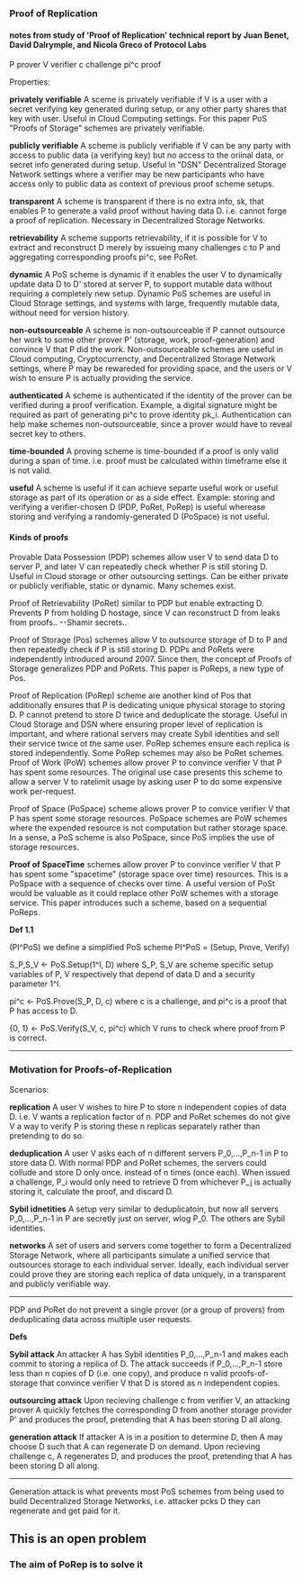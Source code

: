 ### Proof of Replication

#### notes from study of 'Proof of Replication' technical report by Juan Benet, David Dalrymple, and Nicola Greco of Protocol Labs

P prover
V verifier
c challenge
pi^c proof

Properties:

**privately verifiable** A sceme is privately verifiable if V is a user with a secret verifying key generated during setup, or any other party shares that key with user. Useful in Cloud Computing settings.
For this paper PoS "Proofs of Storage" schemes are privately verifiable. 

**publicly verifiable** A scheme is publicly verifiable if V can be any party with access to public data (a verifying key) but no access to the oriinal data, or secret info generated during setup.
Useful in "DSN" Decentralized Storage Network settings where a verifier may be new participants who have access only to public data as context of previous proof scheme setups.

**transparent** A scheme is transparent if there is no extra info, sk, that enables P to generate a valid proof without having data D. i.e. cannot forge a proof of replication.
Necessary in Decentralized Storage Networks.

**retrievability** A scheme supports retrievability, if it is possible for V to extract and reconstruct D merely by issueing many challenges c to P and aggregating corresponding proofs pi^c, see PoRet.

**dynamic** A PoS scheme is dynamic if it enables the user V to dynamically update data D to D' stored at server P, to support mutable data without requiring a completely new setup. Dynamic PoS schemes are useful in Cloud Storage settings, and systems with large, frequently mutable data, without need for version history.

**non-outsourceable** A scheme is non-outsourceable if P cannot outsource her work to some other prover P' (storage, work, proof-generation) and convince V that P did the work. Non-outsourceable schemes are useful in Cloud computing, Cryptocurrencty, and Decentralized Storage Network settings, where P may be rewareded for providing space, and the users or V wish to ensure P is actually providing the service.

**authenticated** A scheme is authenticated if the identity of the prover can be verified during a proof verification. Example, a digital signature might be required as part of generating pi^c to prove identity pk_i.
Authentication can help make schemes non-outsourceable, since a prover would have to reveal secret key to others.

**time-bounded** A proving scheme is time-bounded if a proof is only valid during a span of time. i.e. proof must be calculated within timeframe else it is not valid.

**useful**  A scheme is useful if it can achieve separte useful work or useful storage as part of its operation or as a side effect. Example: storing and verifying a verifier-chosen D (PDP, PoRet, PoRep) is useful wherease storing and verifying a randomly-generated D (PoSpace) is not useful.

#### Kinds of proofs

Provable Data Possession (PDP) schemes allow user V to send data D to server P, and later V can repeatedly check whether P is still storing D.
Useful in Cloud storage or other outsourcing settings.
Can be either private or publicly verifiable, static or dynamic. Many schemes exist.

Proof of Retrievability (PoRet) similar to PDP but enable extracting D. Prevents P from holding D hostage, since V can reconstruct D from leaks from proofs.. --Shamir secrets..

Proof of Storage (Pos) schemes allow V to outsource storage of D to P and then repeatedly check if P is still storing D. PDPs and PoRets were independently introduced around 2007. Since then, the concept of Proofs of Storage generalizes PDP and PoRets. This paper is PoReps, a new type of Pos.

Proof of Replication (PoRep) scheme are another kind of Pos that additionally ensures that P is dedicating unique physical storage to storing D. P cannot pretend to store D twice and deduplicate the storage. Useful in Cloud Storage and DSN where ensuring proper level of replication is important, and where rational servers may create Sybil identities and sell their service twice ot the same user. PoRep schemes ensure each replica is stored independently. Some PoRep schemes may also be PoRet schemes.
Proof of Work (PoW) schemes allow prover P to convince verifier V that P has spent some resources. The original use case presents this scheme to allow a server V to ratelimit usage by asking user P to do some expensive work per-request.

Proof of Space (PoSpace) scheme allows prover P to convice verifier V that P has spent some storage resources. PoSpace schemes are PoW schemes where the expended resource is not computation but rather storage space.
In a sense, a PoS scheme is also PoSpace, since PoS implies the use of storage resources.

**Proof of SpaceTime** schemes allow prover P to convince verifier V that P has spent some "spacetime" (storage space over time) resources. This is a PoSpace with a sequence of checks over time. A useful version of PoSt would be valuable as it could replace other PoW schemes with a storage service. This paper introduces such a scheme, based on a sequential PoReps.

**Def 1.1**

(PI^PoS) we define a simplified PoS scheme PI^PoS = (Setup, Prove, Verify)

S_P,S_V <- PoS.Setup(1^l, D) where S_P, S_V are scheme specific setup variables of P, V respectively that depend of data D and a security parameter 1^l.

pi^c <- PoS.Prove(S_P, D, c) where c is a challenge, and pi^c is a proof that P has access to D.

{0, 1} <- PoS.Verify(S_V, c, pi^c) which V runs to check where proof from P is correct.

--------------------------------
### Motivation for Proofs-of-Replication


Scenarios:

**replication** A user V wishes to hire P to store n independent copies of data D. i.e. V wants a replication factor of n. PDP and PoRet schemes do not give V a way to verify P is storing these n replicas separately rather than pretending to do so.

**deduplication** A user V asks each of n different servers P_0,...,P_n-1 in P to store data D. With normal PDP and PoRet schemes, the servers could collude and store D only once. instead of n times (once each). When issued a challenge, P_i would only need to retrieve D from whichever P_j is actually storing it,
calculate the proof, and discard D.

**Sybil idnetities** A setup very similar to deduplicatoin, but now all servers P_0,...,P_n-1 in P are secretly just on server, wlog P_0. The others are Sybil identities.

**networks** A set of users and servers come together to form a Decentralized Storage Network, where all participants simulate a unified service that outsources storage to each individual server.
Ideally, each individual server could prove they are storing each replica of data uniquely, in a transparent and publicly verifiable way.


--------------------

PDP and PoRet do not prevent a single prover (or a group of provers) from deduplicating data across multiple user requests.

**Defs**

**Sybil attack**  An attacker A has Sybil identities P_0,...,P_n-1 and makes each commit to storing a replica of D. The attack succeeds if P_0,...,P_n-1 store less than n copies of D (i.e. one copy), and produce n valid proofs-of-storage that convince verifier V that D is stored as n independent copies.


**outsourcing attack**  Upon recieving challenge c from verifier V, an attacking prover A quickly fetches the corresponding D from another storage provider P' and produces the proof, pretending that A has been storing D all along.

**generation attack** If attacker A is in a position to determine D, then A may choose D such that A can regenerate D on demand. Upon recieving challenge c, A regenerates D, and produces the proof, pretending that A has been storing D all along.

-------------------

Generation attack is what prevents most PoS schemes from being used to build Decentralized Storage Networks, i.e. attacker pcks D they can regenerate and get paid for it.

## This is an open problem

### The aim of PoRep is to solve it

